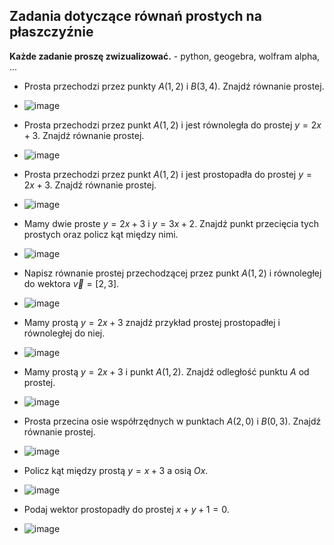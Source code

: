 ## Zadania dotyczące równań prostych na płaszczyźnie

**Każde zadanie proszę zwizualizować.** - python, geogebra, wolfram alpha, ...

* Prosta przechodzi przez punkty $A(1, 2)$ i $B(3, 4)$. Znajdź równanie prostej.
* ![image](https://github.com/user-attachments/assets/1f87f14e-21d4-43f7-9e91-e5ba048e1517)

* Prosta przechodzi przez punkt $A(1, 2)$ i jest równoległa do prostej $y = 2x + 3$. Znajdź równanie prostej.
* ![image](https://github.com/user-attachments/assets/67a35d57-933d-4f45-8b04-dc3798659c62)

* Prosta przechodzi przez punkt $A(1, 2)$ i jest prostopadła do prostej $y = 2x + 3$. Znajdź równanie prostej.
* ![image](https://github.com/user-attachments/assets/6860e271-7ff1-429e-b7c5-f3f0b71f8fc1)

* Mamy dwie proste $y = 2x + 3$ i $y = 3x + 2$. Znajdź punkt przecięcia tych prostych oraz policz kąt między nimi.
* ![image](https://github.com/user-attachments/assets/b980a5eb-c32a-4362-9d98-d66df99a4883)

* Napisz równanie prostej przechodzącej przez punkt $A(1, 2)$ i równoległej do wektora $\vec{v} = [2, 3]$.
* ![image](https://github.com/user-attachments/assets/b19064c3-0997-4de9-ad40-202ee4cc988f)

* Mamy prostą $y = 2x + 3$ znajdź przykład prostej prostopadłej i równoległej do niej.
* ![image](https://github.com/user-attachments/assets/d7f71f58-132e-4ee4-b88b-3ca770598d31)

* Mamy prostą $y = 2x + 3$ i punkt $A(1, 2)$. Znajdź odległość punktu $A$ od prostej.
* ![image](https://github.com/user-attachments/assets/b06d7051-949f-4bb8-8904-ae7c0483fc75)

* Prosta przecina osie współrzędnych w punktach $A(2, 0)$ i $B(0, 3)$. Znajdź równanie prostej.
* ![image](https://github.com/user-attachments/assets/4610f653-2416-4413-b14d-6c4cd4b33091)

* Policz kąt między prostą $y = x + 3$ a osią $Ox$.
* ![image](https://github.com/user-attachments/assets/1da80072-d3b1-4f3c-a30b-f7587bad6884)

* Podaj wektor prostopadły do prostej $x+y+1=0$.
* ![image](https://github.com/user-attachments/assets/df6348c7-b047-4c3c-aaa8-0e6faad18268)

